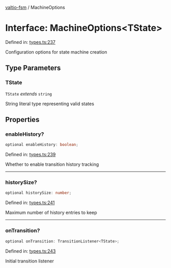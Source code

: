 [valtio-fsm](../globals.md) / MachineOptions

# Interface: MachineOptions\<TState\>

Defined in: [types.ts:237](https://github.com/valtiojs/valtio-fsm/blob/e130d8462b1e3f3b9ad04f79c2f25bb6904906cd/src/types.ts#L237)

Configuration options for state machine creation

## Type Parameters

### TState

`TState` *extends* `string`

String literal type representing valid states

## Properties

### enableHistory?

```ts
optional enableHistory: boolean;
```

Defined in: [types.ts:239](https://github.com/valtiojs/valtio-fsm/blob/e130d8462b1e3f3b9ad04f79c2f25bb6904906cd/src/types.ts#L239)

Whether to enable transition history tracking

***

### historySize?

```ts
optional historySize: number;
```

Defined in: [types.ts:241](https://github.com/valtiojs/valtio-fsm/blob/e130d8462b1e3f3b9ad04f79c2f25bb6904906cd/src/types.ts#L241)

Maximum number of history entries to keep

***

### onTransition?

```ts
optional onTransition: TransitionListener<TState>;
```

Defined in: [types.ts:243](https://github.com/valtiojs/valtio-fsm/blob/e130d8462b1e3f3b9ad04f79c2f25bb6904906cd/src/types.ts#L243)

Initial transition listener
